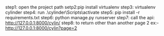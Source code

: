 step1: open the project path
setp2:pip install virtualenv
step3: virtualenv cylinder
step4: run .\\cylinder\\Scripts\\activate
step5: pip install -r requirements.txt
step6: python manage.py runserver
step7: call the api: http://127.0.0.1:8000/cylin/ 
step8: to return other than another page 2  ex:-http://127.0.0.1:8000/cylin?page=2
